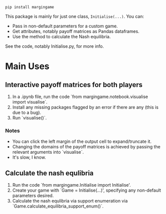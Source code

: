 `pip install margingame`

This package is mainly for just one class, `Initialise(...)`. 
You can:
<ul>
<li> Pass in non-default parameters for a custom game. </li>
<li> Get attributes, notably payoff matrices as Pandas dataframes. </li>
<li> Use the method to calculate the Nash equilibria. </li>
</ul>

See the code, notably Initialise.py, for more info.


<h1> Main Uses </h1>
<h2> Interactive payoff matrices for both players </h2>
<ol>
  <li> In a .ipynb file, run the code `from margingame.notebook.visualise import visualise`. </li>
  <li> Install any missing packages flagged by an error if there are any (this is due to a bug). </li>
  <li> Run `visualise()`. </li>
</ol>
<h3> Notes </h3>
<ul>
  <li> You can click the left margin of the output cell to expand/truncate it. </li>
  <li> Changing the domains of the payoff matrices is achieved by passing the relevant arguments into `visualise`. </li>
  <li> It's slow, I know. </li>
</ul>

<h2> Calculate the nash equlibria </h2>
<ol>
  <li> Run the code `from margingame.Initialise import Initialise'. </li>
  <li> Create your game with `Game = Initialise(...)', specifying any non-default parameters desired. </li>
  <li> Calculate the nash equlibria via support enumeration via `Game.calculate_equilibria_support_enum()`. </li>
</ol>

